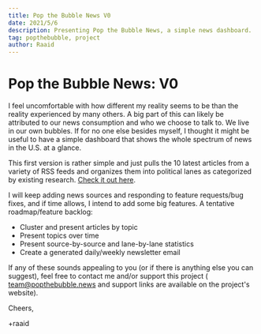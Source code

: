 ```yaml
---
title: Pop the Bubble News V0
date: 2021/5/6
description: Presenting Pop the Bubble News, a simple news dashboard.
tag: popthebubble, project
author: Raaid
---
```


# Pop the Bubble News: V0

I feel uncomfortable with how different my reality seems to be than the reality experienced by many others. A big part of this can likely be attributed to our news consumption and who we choose to talk to. We live in our own bubbles. If for no one else besides myself, I thought it might be useful to have a simple dashboard that shows the whole spectrum of news in the U.S. at a glance.

This first version is rather simple and just pulls the 10 latest articles from a variety of RSS feeds and organizes them into political lanes as categorized by existing research. [Check it out here](https://popthebubble.news/).

I will keep adding news sources and responding to feature requests/bug fixes, and if time allows, I intend to add some big features. A tentative roadmap/feature backlog:

- Cluster and present articles by topic
- Present topics over time
- Present source-by-source and lane-by-lane statistics
- Create a generated daily/weekly newsletter email

If any of these sounds appealing to you (or if there is anything else you can suggest), feel free to contact me and/or support this project ( team@popthebubble.news and support links are available on the project's website).

Cheers,

+raaid
